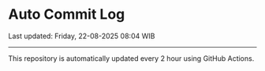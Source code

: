 # Auto Commit Log

Last updated: Friday, 22-08-2025 08:04 WIB

---

This repository is automatically updated every 2 hour using GitHub Actions.
